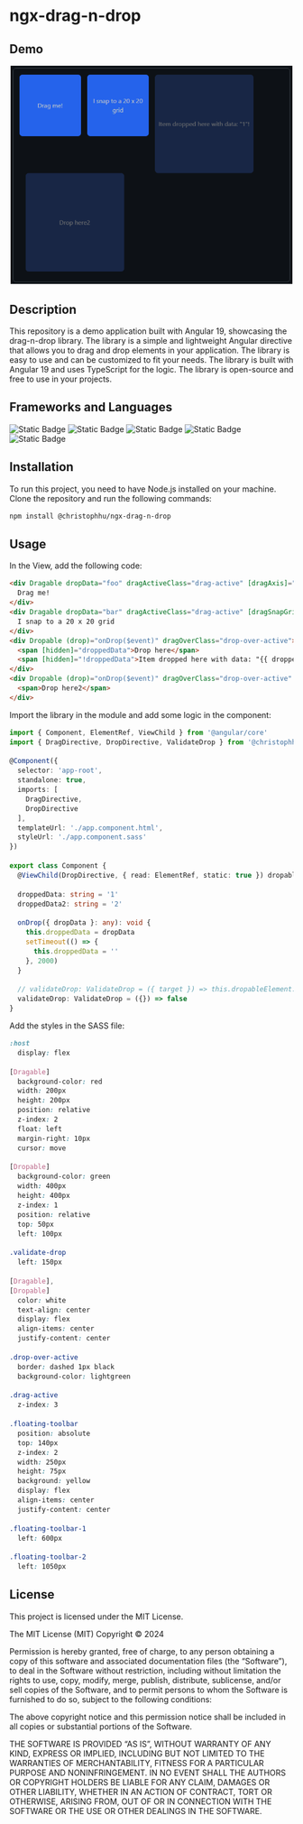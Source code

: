 # ngx-drag-n-drop

## Demo
<p align="center">
  <a href="https://christophhu.github.io/ngx-drag-n-drop"><img src="https://github.com/ChristophHu/ChristophHu/blob/main/assets/img/ngx-drag-n-drop.png" width="500" alt="image" /></a>
</p>

## Description
This repository is a demo application built with Angular 19, showcasing the drag-n-drop library. The library is a simple and lightweight Angular directive that allows you to drag and drop elements in your application. The library is easy to use and can be customized to fit your needs. The library is built with Angular 19 and uses TypeScript for the logic. The library is open-source and free to use in your projects.

## Frameworks and Languages
<p align="left">
  <img alt="Static Badge" src="https://img.shields.io/badge/Angular-000000.svg?style=for-the-badge&logo=angular&logoColor=white&labelColor=000000&color=000000">
  <img alt="Static Badge" src="https://img.shields.io/badge/HTML5-000000.svg?style=for-the-badge&logo=html5&logoColor=white&labelColor=E34F26&color=000000">
  <img alt="Static Badge" src="https://img.shields.io/badge/SASS-000000.svg?style=for-the-badge&logo=sass&logoColor=white&labelColor=CC6699&color=000000">
  <img alt="Static Badge" src="https://img.shields.io/badge/tailwindcss-000000?style=for-the-badge&logo=tailwindcss&logoColor=white&labelColor=06B6D4&color=000000">
  <img alt="Static Badge" src="https://img.shields.io/badge/TypeScript-000000.svg?style=for-the-badge&logo=typescript&logoColor=white&labelColor=007ACC&color=000000">
</p>

## Installation
To run this project, you need to have Node.js installed on your machine. Clone the repository and run the following commands:

```bash
npm install @christophhu/ngx-drag-n-drop
```

## Usage
In the View, add the following code:
```html
<div Dragable dropData="foo" dragActiveClass="drag-active" [dragAxis]="{y: true, x: true}" [touchStartLongPress]="{ delay: 300, delta: 30 }">
  Drag me!
</div>
<div Dragable dropData="bar" dragActiveClass="drag-active" [dragSnapGrid]="{ x: 20, y: 20 }" [touchStartLongPress]="{ delay: 300, delta: 30 }">
  I snap to a 20 x 20 grid
</div>
<div Dropable (drop)="onDrop($event)" dragOverClass="drop-over-active">
  <span [hidden]="droppedData">Drop here</span>
  <span [hidden]="!droppedData">Item dropped here with data: "{{ droppedData }}"!</span>
</div>
<div Dropable (drop)="onDrop($event)" dragOverClass="drop-over-active" [validateDrop]="validateDrop" class="validate-drop">
  <span>Drop here2</span>
</div>
```

Import the library in the module and add some logic in the component:
```typescript
import { Component, ElementRef, ViewChild } from '@angular/core'
import { DragDirective, DropDirective, ValidateDrop } from '@christophhu/ngx-drag-n-drop'

@Component({
  selector: 'app-root',
  standalone: true,
  imports: [
    DragDirective,
    DropDirective
  ],
  templateUrl: './app.component.html',
  styleUrl: './app.component.sass'
})

export class Component {
  @ViewChild(DropDirective, { read: ElementRef, static: true }) dropableElement!: ElementRef

  droppedData: string = '1'
  droppedData2: string = '2'  

  onDrop({ dropData }: any): void {
    this.droppedData = dropData
    setTimeout(() => {
      this.droppedData = ''
    }, 2000)
  }

  // validateDrop: ValidateDrop = ({ target }) => this.dropableElement.nativeElement.contains(target as Node)
  validateDrop: ValidateDrop = ({}) => false
}
```

Add the styles in the SASS file:
```scss
:host 
  display: flex

[Dragable] 
  background-color: red
  width: 200px
  height: 200px
  position: relative
  z-index: 2
  float: left
  margin-right: 10px
  cursor: move

[Dropable] 
  background-color: green
  width: 400px
  height: 400px
  z-index: 1
  position: relative
  top: 50px
  left: 100px

.validate-drop 
  left: 150px

[Dragable],
[Dropable] 
  color: white
  text-align: center
  display: flex
  align-items: center
  justify-content: center

.drop-over-active 
  border: dashed 1px black
  background-color: lightgreen

.drag-active 
  z-index: 3

.floating-toolbar 
  position: absolute
  top: 140px
  z-index: 2
  width: 250px
  height: 75px
  background: yellow
  display: flex
  align-items: center
  justify-content: center

.floating-toolbar-1
  left: 600px

.floating-toolbar-2
  left: 1050px
```

## License
This project is licensed under the MIT License.

The MIT License (MIT)
Copyright © 2024 <copyright holders>

Permission is hereby granted, free of charge, to any person obtaining a copy of this software and associated documentation files (the “Software”), to deal in the Software without restriction, including without limitation the rights to use, copy, modify, merge, publish, distribute, sublicense, and/or sell copies of the Software, and to permit persons to whom the Software is furnished to do so, subject to the following conditions:

The above copyright notice and this permission notice shall be included in all copies or substantial portions of the Software.

THE SOFTWARE IS PROVIDED “AS IS”, WITHOUT WARRANTY OF ANY KIND, EXPRESS OR IMPLIED, INCLUDING BUT NOT LIMITED TO THE WARRANTIES OF MERCHANTABILITY, FITNESS FOR A PARTICULAR PURPOSE AND NONINFRINGEMENT. IN NO EVENT SHALL THE AUTHORS OR COPYRIGHT HOLDERS BE LIABLE FOR ANY CLAIM, DAMAGES OR OTHER LIABILITY, WHETHER IN AN ACTION OF CONTRACT, TORT OR OTHERWISE, ARISING FROM, OUT OF OR IN CONNECTION WITH THE SOFTWARE OR THE USE OR OTHER DEALINGS IN THE SOFTWARE.
